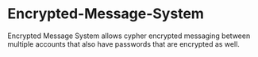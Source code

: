 # Encrypted-Message-System
Encrypted Message System allows cypher encrypted messaging between multiple accounts that also have passwords that are encrypted as well.
